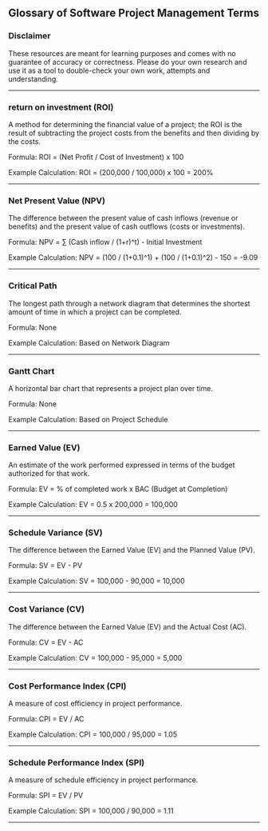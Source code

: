 ## Glossary of Software Project Management Terms


### Disclaimer

These resources are meant for learning purposes and comes with no guarantee of accuracy or correctness. Please do your own research and use it as a tool to double-check your own work, attempts and understanding.

---

### return on investment (ROI)

A method for determining the financial value of a project; the ROI is the result of subtracting the project costs from the benefits and then dividing by the costs.

Formula: ROI = (Net Profit / Cost of Investment) x 100

Example Calculation: ROI = (200,000 / 100,000) x 100 = 200%

---

### Net Present Value (NPV)

The difference between the present value of cash inflows (revenue or benefits) and the present value of cash outflows (costs or investments).

Formula: NPV = ∑ (Cash inflow / (1+r)^t) - Initial Investment

Example Calculation: NPV = (100 / (1+0.1)^1) + (100 / (1+0.1)^2) - 150 = -9.09

---

### Critical Path

The longest path through a network diagram that determines the shortest amount of time in which a project can be completed.

Formula: None

Example Calculation: Based on Network Diagram

---

### Gantt Chart

A horizontal bar chart that represents a project plan over time.

Formula: None

Example Calculation: Based on Project Schedule

---

### Earned Value (EV)

An estimate of the work performed expressed in terms of the budget authorized for that work.

Formula: EV = % of completed work x BAC (Budget at Completion)

Example Calculation: EV = 0.5 x 200,000 = 100,000

---

### Schedule Variance (SV)

The difference between the Earned Value (EV) and the Planned Value (PV).

Formula: SV = EV - PV

Example Calculation: SV = 100,000 - 90,000 = 10,000

---

### Cost Variance (CV)

The difference between the Earned Value (EV) and the Actual Cost (AC).

Formula: CV = EV - AC

Example Calculation: CV = 100,000 - 95,000 = 5,000

---

### Cost Performance Index (CPI)

A measure of cost efficiency in project performance.

Formula: CPI = EV / AC

Example Calculation: CPI = 100,000 / 95,000 = 1.05

---

### Schedule Performance Index (SPI)

A measure of schedule efficiency in project performance.

Formula: SPI = EV / PV

Example Calculation: SPI = 100,000 / 90,000 = 1.11

---

